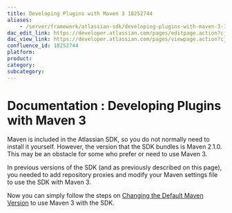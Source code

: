 ```yaml
---
title: Developing Plugins with Maven 3 18252744
aliases:
    - /server/framework/atlassian-sdk/developing-plugins-with-maven-3-18252744.html
dac_edit_link: https://developer.atlassian.com/pages/editpage.action?cjm=wozere&pageId=18252744
dac_view_link: https://developer.atlassian.com/pages/viewpage.action?cjm=wozere&pageId=18252744
confluence_id: 18252744
platform:
product:
category:
subcategory:
---
```

# Documentation : Developing Plugins with Maven 3

Maven is included in the Atlassian SDK, so you do not normally need to install it yourself. However, the version that the SDK bundles is Maven 2.1.0. This may be an obstacle for some who prefer or need to use Maven 3.

In previous versions of the SDK (and as previously described on this page), you needed to add repository proxies and modify your Maven settings file to use the SDK with Maven 3. 

Now you can simply follow the steps on [Changing the Default Maven Version](/server/framework/atlassian-sdk/changing-the-default-maven-version) to use Maven 3 with the SDK. 
